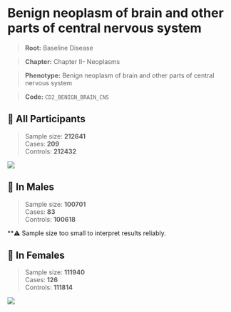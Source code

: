 # Benign neoplasm of brain and other parts of central nervous system

> **Root:** Baseline Disease  

> **Chapter:** Chapter II- Neoplasms  

> **Phenotype:** Benign neoplasm of brain and other parts of central nervous system  

> **Code:** `CD2_BENIGN_BRAIN_CNS`

## 🧪 All Participants  
> Sample size: **212641**  
> Cases: **209**  
> Controls: **212432**
<img src="/Disease/Figures/ALL/Incidence/CD2_BENIGN_BRAIN_CNS.png"/>
<CsvTable src="/Disease/Data/ALL/Incidence/COX_CD2_BENIGN_BRAIN_CNS.csv" label="🔍 View full results" />

## 👨 In Males  
> Sample size: **100701**  
> Cases: **83**  
> Controls: **100618**

**⚠️ Sample size too small to interpret results reliably.


## 👩 In Females  
> Sample size: **111940**  
> Cases: **126**  
> Controls: **111814**
<img src="/Disease/Figures/Female/Incidence/CD2_BENIGN_BRAIN_CNS.png"/>
<CsvTable src="/Disease/Data/Female/Incidence/COX_CD2_BENIGN_BRAIN_CNS.csv" label="🔍 View full results" />
